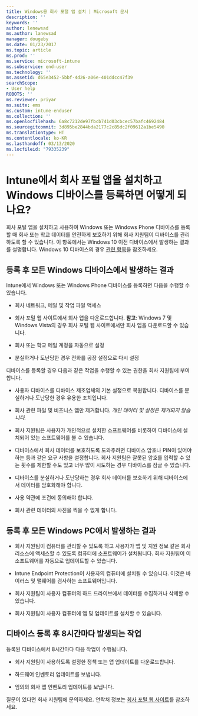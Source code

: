 ```yaml
---
title: Windows용 회사 포털 앱 설치 | Microsoft 문서
description: ''
keywords: ''
author: lenewsad
ms.author: lanewsad
manager: dougeby
ms.date: 01/23/2017
ms.topic: article
ms.prod: ''
ms.service: microsoft-intune
ms.subservice: end-user
ms.technology: ''
ms.assetid: d65e3452-5bbf-4d26-a06e-401ddcc47f39
searchScope:
- User help
ROBOTS: ''
ms.reviewer: priyar
ms.suite: ems
ms.custom: intune-enduser
ms.collection: ''
ms.openlocfilehash: 6a8c7212de97fbcb741d03cbcec57bafc4692484
ms.sourcegitcommit: 3d895be2844bda2177c2c85dc2f09612a1be5490
ms.translationtype: HT
ms.contentlocale: ko-KR
ms.lasthandoff: 03/13/2020
ms.locfileid: "79335239"
---
```

# <a name="what-happens-if-you-install-the-company-portal-app-and-enroll-your-windows-device-in-intune"></a>Intune에서 회사 포털 앱을 설치하고 Windows 디바이스를 등록하면 어떻게 되나요?

회사 포털 앱을 설치하고 사용하여 Windows 또는 Windows Phone 디바이스를 등록할 때 회사 또는 학교 데이터를 안전하게 보호하기 위해 회사 지원팀이 디바이스를 관리하도록 할 수 있습니다. 이 항목에서는 Windows 10 이전 디바이스에서 발생하는 결과를 설명합니다. Windows 10 디바이스의 경우 [관련 항목](about-cp-app-for-windows-10.md)을 참조하세요.  

## <a name="what-happens-to-all-windows-devices-after-enrollment"></a>등록 후 모든 Windows 디바이스에서 발생하는 결과
Intune에서 Windows 또는 Windows Phone 디바이스를 등록하면 다음을 수행할 수 있습니다.

- 회사 네트워크, 메일 및 작업 파일 액세스

- 회사 포털 웹 사이트에서 회사 앱을 다운로드합니다. __참고__: Windows 7 및 Windows Vista의 경우 회사 포털 웹 사이트에서만 회사 앱을 다운로드할 수 있습니다.

- 회사 또는 학교 메일 계정을 자동으로 설정

- 분실하거나 도난당한 경우 전화를 공장 설정으로 다시 설정

디바이스를 등록할 경우 다음과 같은 작업을 수행할 수 있는 권한을 회사 지원팀에 부여합니다.

- 사용자 디바이스를 디바이스 제조업체의 기본 설정으로 복원합니다. 디바이스를 분실하거나 도난당한 경우 유용한 조치입니다.

- 회사 관련 파일 및 비즈니스 앱만 제거합니다. *개인 데이터 및 설정은 제거되지 않습니다.*

- 회사 지원팀은 사용자가 개인적으로 설치한 소프트웨어를 비롯하여 디바이스에 설치되어 있는 소프트웨어를 볼 수 있습니다.

- 디바이스에서 회사 데이터를 보호하도록 도와주려면 디바이스 암호나 PIN이 있어야 하는 등과 같은 요구 사항을 설정합니다. 회사 지원팀은 잘못된 암호를 입력할 수 있는 횟수를 제한할 수도 있고 너무 많이 시도하는 경우 디바이스를 잠글 수 있습니다.

- 디바이스를 분실하거나 도난당하는 경우 회사 데이터를 보호하기 위해 디바이스에서 데이터를 암호화해야 합니다.

- 사용 약관에 조건에 동의해야 합니다.

- 회사 관련 데이터의 사진을 찍을 수 없게 합니다.

## <a name="what-happens-to-all-windows-pcs-after-enrollment"></a>등록 후 모든 Windows PC에서 발생하는 결과

- 회사 지원팀이 컴퓨터를 관리할 수 있도록 하고 사용자가 앱 및 지원 정보 같은 회사 리소스에 액세스할 수 있도록 컴퓨터에 소프트웨어가 설치됩니다. 회사 지원팀이 이 소프트웨어를 자동으로 업데이트할 수 있습니다.

- Intune Endpoint Protection이 사용자의 컴퓨터에 설치될 수 있습니다. 이것은 바이러스 및 맬웨어를 검사하는 소프트웨어입니다.

- 회사 지원팀이 사용자 컴퓨터의 하드 드라이브에서 데이터를 수집하거나 삭제할 수 있습니다.

- 회사 지원팀이 사용자 컴퓨터에 앱 및 업데이트를 설치할 수 있습니다.

## <a name="what-happens-every-eight-hours-after-device-enrollment"></a>디바이스 등록 후 8시간마다 발생되는 작업

등록된 디바이스에서 8시간마다 다음 작업이 수행됩니다.

- 회사 지원팀이 사용하도록 설정한 정책 또는 앱 업데이트를 다운로드합니다.

- 하드웨어 인벤토리 업데이트를 보냅니다.

- 임의의 회사 앱 인벤토리 업데이트를 보냅니다.

질문이 있다면 회사 지원팀에 문의하세요. 연락처 정보는 [회사 포털 웹 사이트](https://go.microsoft.com/fwlink/?linkid=2010980)를 참조하세요.
